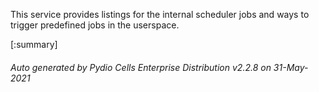 






This service provides listings for the internal scheduler jobs and ways to trigger predefined jobs in the userspace.

[:summary]

###### Auto generated by Pydio Cells Enterprise Distribution v2.2.8 on 31-May-2021
